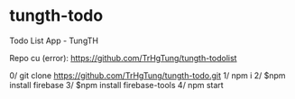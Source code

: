 # tungth-todo

Todo List App - TungTH

Repo cu (error): https://github.com/TrHgTung/tungth-todolist

0/ git clone https://github.com/TrHgTung/tungth-todo.git
1/ npm i
2/ $npm install firebase
3/ $npm install firebase-tools
4/ npm start
